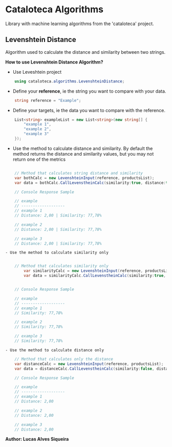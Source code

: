 # Cataloteca Algorithms

Library with machine learning algorithms from the 'cataloteca' project.

## Levenshtein Distance
Algorithm used to calculate the distance and similarity between two strings.

**How to use Levenshtein Distance Algorithm?**

- Use Leveshtein project
```csharp
	using cataloteca.algorithms.LevenshteinDistance;
```

- Define your **reference**, ie the string you want to compare with your data.
```csharp
	string reference = "Example";
```

- Define your targets, ie the data you want to compare with the reference.
```csharp
	List<string> exampleList = new List<string>(new string[] {
        "example 1",
        "example 2",
        "example 3"
    });
```

- Use the method to calculate distance and similarity. By default the method returns the distance and similarity values, but you may not return one of the metrics
```csharp

	// Method that calculates string distance and similarity
    var bothCalc = new LevenshteinInput(reference, productsList);
    var data = bothCalc.CallLevenstheinCalc(similarity:true, distance:true);

	// Console Response Sample

	// example
	// -------------------
	// example 1
	// Distance: 2,00 | Similarity: 77,78%

	// example 2
	// Distance: 2,00 | Similarity: 77,78%

	// example 3
	// Distance: 2,00 | Similarity: 77,78%
```
	- Use the method to calculate similarity only
```csharp

	// Method that calculates similarity only
		var similarityCalc = new LevenshteinInput(reference, productsList);
		var data = similarityCalc.CallLevenstheinCalc(similarity:true, distance:false);


	// Console Response Sample

	// example
	// -------------------
	// example 1
	// Similarity: 77,78%

	// example 2
	// Similarity: 77,78%

	// example 3
	// Similarity: 77,78%

```
	- Use the method to calculate distance only

```csharp
	// Method that calculates only the distance
	var distanceCalc = new LevenshteinInput(reference, productsList);
	var data = distanceCalc.CallLevenstheinCalc(similarity:false, distance:true);

	// Console Response Sample

	// example
	// -------------------
	// example 1
	// Distance: 2,00

	// example 2
	// Distance: 2,00

	// example 3
	// Distance: 2,00

```
**Author: Lucas Alves Siqueira**